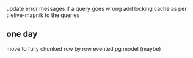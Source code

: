 update error messages if a query goes wrong
add locking cache as per tilelive-mapnik to the queries

one day
-------
move to fully chunked row by row evented pg model (maybe)
